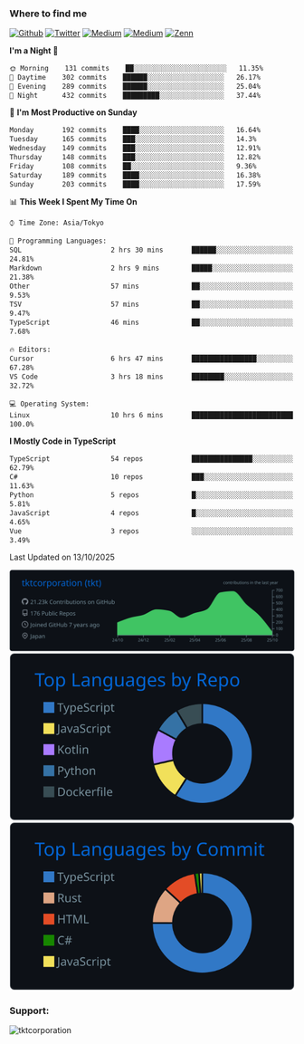 <!-- <p align="left"> <img src="https://komarev.com/ghpvc/?username=tktcorporation&label=Profile%20views&color=0e75b6&style=flat" alt="tktcorporation" /> </p> -->

<h3>Where to find me</h3>
<p>
<a href="https://github.com/tktcorporation" target="_blank"><img alt="Github" src="https://img.shields.io/badge/GitHub-%2312100E.svg?&style=for-the-badge&logo=Github&logoColor=white" /></a>
<a href="https://twitter.com/tktcorporation" target="_blank"><img alt="Twitter" src="https://img.shields.io/badge/twitter-%231DA1F2.svg?&style=for-the-badge&logo=twitter&logoColor=white" /></a>
<a href="https://www.linkedin.com/in/tktcorporation" target="_blank"><img alt="Medium" src="https://img.shields.io/badge/linkdin-0a66c2.svg?&style=for-the-badge&logo=linkedin&logoColor=white" /></a>
<a href="https://qiita.com/tktcorporation" target="_blank"><img alt="Medium" src="https://img.shields.io/badge/qiita-55C500.svg?&style=for-the-badge&logo=qiita&logoColor=white" /></a>
<a href="https://zenn.dev/tktcorporation" target="_blank"><img alt="Zenn" src="https://img.shields.io/badge/Zenn-3EA8FF.svg?&style=for-the-badge&logo=Zenn&logoColor=white" /></a>
</p>
  
<!--START_SECTION:waka-->
**I'm a Night 🦉** 

```text
🌞 Morning    131 commits    ██░░░░░░░░░░░░░░░░░░░░░░░   11.35% 
🌆 Daytime    302 commits    ██████░░░░░░░░░░░░░░░░░░░   26.17% 
🌃 Evening    289 commits    ██████░░░░░░░░░░░░░░░░░░░   25.04% 
🌙 Night      432 commits    █████████░░░░░░░░░░░░░░░░   37.44%

```
📅 **I'm Most Productive on Sunday** 

```text
Monday       192 commits    ████░░░░░░░░░░░░░░░░░░░░░   16.64% 
Tuesday      165 commits    ███░░░░░░░░░░░░░░░░░░░░░░   14.3% 
Wednesday    149 commits    ███░░░░░░░░░░░░░░░░░░░░░░   12.91% 
Thursday     148 commits    ███░░░░░░░░░░░░░░░░░░░░░░   12.82% 
Friday       108 commits    ██░░░░░░░░░░░░░░░░░░░░░░░   9.36% 
Saturday     189 commits    ████░░░░░░░░░░░░░░░░░░░░░   16.38% 
Sunday       203 commits    ████░░░░░░░░░░░░░░░░░░░░░   17.59%

```


📊 **This Week I Spent My Time On** 

```text
⌚︎ Time Zone: Asia/Tokyo

💬 Programming Languages: 
SQL                      2 hrs 30 mins       ██████░░░░░░░░░░░░░░░░░░░   24.81% 
Markdown                 2 hrs 9 mins        █████░░░░░░░░░░░░░░░░░░░░   21.38% 
Other                    57 mins             ██░░░░░░░░░░░░░░░░░░░░░░░   9.53% 
TSV                      57 mins             ██░░░░░░░░░░░░░░░░░░░░░░░   9.47% 
TypeScript               46 mins             ██░░░░░░░░░░░░░░░░░░░░░░░   7.68%

🔥 Editors: 
Cursor                   6 hrs 47 mins       ████████████████░░░░░░░░░   67.28% 
VS Code                  3 hrs 18 mins       ████████░░░░░░░░░░░░░░░░░   32.72%

💻 Operating System: 
Linux                    10 hrs 6 mins       █████████████████████████   100.0%

```

**I Mostly Code in TypeScript** 

```text
TypeScript               54 repos            ███████████████░░░░░░░░░░   62.79% 
C#                       10 repos            ███░░░░░░░░░░░░░░░░░░░░░░   11.63% 
Python                   5 repos             █░░░░░░░░░░░░░░░░░░░░░░░░   5.81% 
JavaScript               4 repos             █░░░░░░░░░░░░░░░░░░░░░░░░   4.65% 
Vue                      3 repos             ░░░░░░░░░░░░░░░░░░░░░░░░░   3.49%

```



 Last Updated on 13/10/2025
<!--END_SECTION:waka-->

[![](https://raw.githubusercontent.com/tktcorporation/tktcorporation/master/profile-summary-card-output/github_dark/0-profile-details.svg)](https://github.com/vn7n24fzkq/github-profile-summary-cards)
[![](https://raw.githubusercontent.com/tktcorporation/tktcorporation/master/profile-summary-card-output/github_dark/1-repos-per-language.svg)](https://github.com/vn7n24fzkq/github-profile-summary-cards) [![](https://raw.githubusercontent.com/tktcorporation/tktcorporation/master/profile-summary-card-output/github_dark/2-most-commit-language.svg)](https://github.com/vn7n24fzkq/github-profile-summary-cards)

<h3 align="left">Support:</h3>
<p><a href="https://www.buymeacoffee.com/tktcorporation"> <img align="left" src="https://cdn.buymeacoffee.com/buttons/v2/default-yellow.png" height="50" width="210" alt="tktcorporation" /></a></p><br><br>
